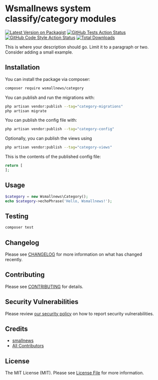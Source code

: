 # Wsmallnews system classify/category modules

[![Latest Version on Packagist](https://img.shields.io/packagist/v/wsmallnews/category.svg?style=flat-square)](https://packagist.org/packages/wsmallnews/category)
[![GitHub Tests Action Status](https://img.shields.io/github/actions/workflow/status/wsmallnews/category/run-tests.yml?branch=main&label=tests&style=flat-square)](https://github.com/wsmallnews/category/actions?query=workflow%3Arun-tests+branch%3Amain)
[![GitHub Code Style Action Status](https://img.shields.io/github/actions/workflow/status/wsmallnews/category/fix-php-code-style-issues.yml?branch=main&label=code%20style&style=flat-square)](https://github.com/wsmallnews/category/actions?query=workflow%3A"Fix+PHP+code+style+issues"+branch%3Amain)
[![Total Downloads](https://img.shields.io/packagist/dt/wsmallnews/category.svg?style=flat-square)](https://packagist.org/packages/wsmallnews/category)



This is where your description should go. Limit it to a paragraph or two. Consider adding a small example.

## Installation

You can install the package via composer:

```bash
composer require wsmallnews/category
```

You can publish and run the migrations with:

```bash
php artisan vendor:publish --tag="category-migrations"
php artisan migrate
```

You can publish the config file with:

```bash
php artisan vendor:publish --tag="category-config"
```

Optionally, you can publish the views using

```bash
php artisan vendor:publish --tag="category-views"
```

This is the contents of the published config file:

```php
return [
];
```

## Usage

```php
$category = new Wsmallnews\Category();
echo $category->echoPhrase('Hello, Wsmallnews!');
```

## Testing

```bash
composer test
```

## Changelog

Please see [CHANGELOG](CHANGELOG.md) for more information on what has changed recently.

## Contributing

Please see [CONTRIBUTING](.github/CONTRIBUTING.md) for details.

## Security Vulnerabilities

Please review [our security policy](../../security/policy) on how to report security vulnerabilities.

## Credits

- [smallnews](https://github.com/Wsmallnews)
- [All Contributors](../../contributors)

## License

The MIT License (MIT). Please see [License File](LICENSE.md) for more information.
